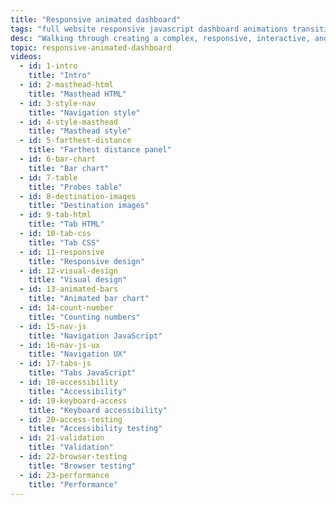 ```yaml
---
title: "Responsive animated dashboard"
tags: "full website responsive javascript dashboard animations transitions effects svg"
desc: "Walking through creating a complex, responsive, interactive, and animated dashboard interface."
topic: responsive-animated-dashboard
videos:
  - id: 1-intro
    title: "Intro"
  - id: 2-masthead-html
    title: "Masthead HTML"
  - id: 3-style-nav
    title: "Navigation style"
  - id: 4-style-masthead
    title: "Masthead style"
  - id: 5-farthest-distance
    title: "Farthest distance panel"
  - id: 6-bar-chart
    title: "Bar chart"
  - id: 7-table
    title: "Probes table"
  - id: 8-destination-images
    title: "Destination images"
  - id: 9-tab-html
    title: "Tab HTML"
  - id: 10-tab-css
    title: "Tab CSS"
  - id: 11-responsive
    title: "Responsive design"
  - id: 12-visual-design
    title: "Visual design"
  - id: 13-animated-bars
    title: "Animated bar chart"
  - id: 14-count-number
    title: "Counting numbers"
  - id: 15-nav-js
    title: "Navigation JavaScript"
  - id: 16-nav-js-ux
    title: "Navigation UX"
  - id: 17-tabs-js
    title: "Tabs JavaScript"
  - id: 18-accessibility
    title: "Accessibility"
  - id: 19-keyboard-access
    title: "Keyboard accessibility"
  - id: 20-access-testing
    title: "Accessibility testing"
  - id: 21-validation
    title: "Validation"
  - id: 22-browser-testing
    title: "Browser testing"
  - id: 23-performance
    title: "Performance"
---
```

